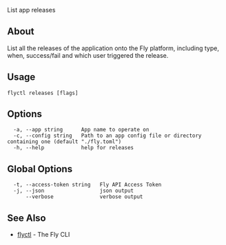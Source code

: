 <p class="font-medium tracking-tight text-gray-400 text-lg -mt-4 mb-9 pb-5 border-b">
  List app releases
</p>

## About

List all the releases of the application onto the Fly platform,
including type, when, success/fail and which user triggered the release.

## Usage

~~~
flyctl releases [flags]
~~~

## Options

~~~
  -a, --app string      App name to operate on
  -c, --config string   Path to an app config file or directory containing one (default "./fly.toml")
  -h, --help            help for releases
~~~

## Global Options

~~~
  -t, --access-token string   Fly API Access Token
  -j, --json                  json output
      --verbose               verbose output
~~~

## See Also

* [flyctl](/docs/flyctl/help/)	 - The Fly CLI


